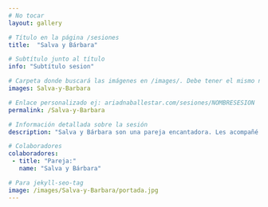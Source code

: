```yaml
---
# No tocar
layout: gallery

# Título en la página /sesiones
title:  "Salva y Bárbara"

# Subtítulo junto al título 
info: "Subtítulo sesion"

# Carpeta donde buscará las imágenes en /images/. Debe tener el mismo nombre y sin espacios
images: Salva-y-Barbara

# Enlace personalizado ej: ariadnaballestar.com/sesiones/NOMBRESESION
permalink: /Salva-y-Barbara

# Información detallada sobre la sesión
description: "Salva y Bárbara son una pareja encantadora. Les acompañé una mañana por un parque de Barcelona y, mientras ellos daban un paseo, yo iba fotografiando. El buen día nos acompañó, todo fue muy bonito y fluyó con naturalidad."

# Colaboradores
colaboradores:
 - title: "Pareja:"
   name: "Salva y Bárbara"

# Para jekyll-seo-tag
image: /images/Salva-y-Barbara/portada.jpg
---
```

